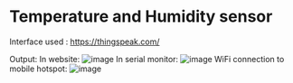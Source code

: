 # Temperature and Humidity sensor
Interface used : https://thingspeak.com/

Output:
In website:
![image](https://user-images.githubusercontent.com/70768880/139056131-917e206d-5ddb-4984-8b5e-8bf1b1b34389.png)
In serial monitor:
![image](https://user-images.githubusercontent.com/70768880/139056205-2c7f11b5-d8f9-46d2-aa47-e7796a4073c5.png)
WiFi connection to mobile hotspot:
![image](https://user-images.githubusercontent.com/70768880/139057036-f66a54b8-5628-4ef9-8279-22c5a3154b84.png)

